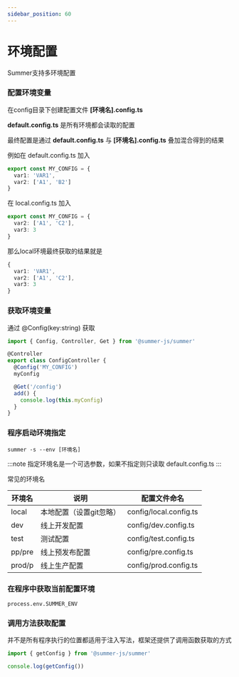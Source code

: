 ```yaml
---
sidebar_position: 60
---
```


# 环境配置

Summer支持多环境配置

### 配置环境变量
在config目录下创建配置文件 **[环境名].config.ts**

**default.config.ts** 是所有环境都会读取的配置

最终配置是通过 **default.config.ts** 与 **[环境名].config.ts** 叠加混合得到的结果

例如在 default.config.ts 加入

```ts
export const MY_CONFIG = {
  var1: 'VAR1',
  var2: ['A1', 'B2']
}
```

在 local.config.ts 加入
```ts
export const MY_CONFIG = {
  var2: ['A1', 'C2'],
  var3: 3
}
```

那么local环境最终获取的结果就是
```ts
{
  var1: 'VAR1',
  var2: ['A1', 'C2'],
  var3: 3
}
```


### 获取环境变量

通过 @Config(key:string) 获取

```ts
import { Config, Controller, Get } from '@summer-js/summer'

@Controller
export class ConfigController {
  @Config('MY_CONFIG')
  myConfig

  @Get('/config')
  add() {
    console.log(this.myConfig)
  }
}
```

### 程序启动环境指定

```
summer -s --env [环境名]
```

:::note
指定环境名是一个可选参数，如果不指定则只读取 default.config.ts
:::

常见的环境名

| 环境名  | 说明  |  配置文件命名 |
|---|---|---|
| local | 本地配置（设置git忽略） | config/local.config.ts |
| dev | 线上开发配置 | config/dev.config.ts |
| test | 测试配置 | config/test.config.ts |
| pp/pre | 线上预发布配置 | config/pre.config.ts |
| prod/p | 线上生产配置 | config/prod.config.ts |


 

### 在程序中获取当前配置环境
```
process.env.SUMMER_ENV
```

### 调用方法获取配置

并不是所有程序执行的位置都适用于注入写法，框架还提供了调用函数获取的方式

```ts
import { getConfig } from '@summer-js/summer'

console.log(getConfig())
```